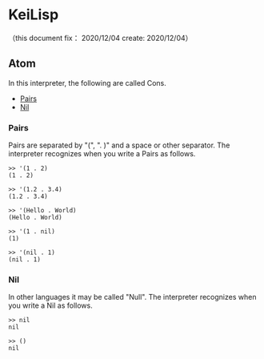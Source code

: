 # KeiLisp
（this document fix： 2020/12/04 create: 2020/12/04）

## Atom
In this interpreter, the following are called Cons.

+ [Pairs](#pairs)
+ [Nil](#nil)

### Pairs
Pairs are separated by "(", ". )" and a space or other separator.
The interpreter recognizes when you write a Pairs as follows.

```
>> '(1 . 2)
(1 . 2)

>> '(1.2 . 3.4)
(1.2 . 3.4)

>> '(Hello . World)
(Hello . World)

>> '(1 . nil)
(1)

>> '(nil . 1)
(nil . 1)
```

### Nil
In other languages it may be called "Null".
The interpreter recognizes when you write a Nil as follows.

```
>> nil
nil

>> ()
nil
```
